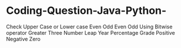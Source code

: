 # Coding-Question-Java-Python-

Check Upper Case or Lower case
Even Odd 
Even Odd Using Bitwise operator
Greater Three Number
Leap Year
Percentage Grade
Positive Negative Zero
